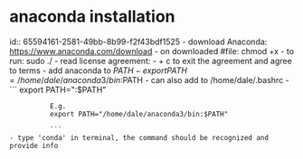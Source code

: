 # anaconda installation
id:: 65594161-2581-49bb-8b99-f2f43bdf1525
	- download Anaconda: https://www.anaconda.com/download
		- on downloaded #file: chmod +x <name of file>
		- to run: sudo ./<name of file>
	- read license agreement:
		- <shift> + c to exit the agreement and agree to terms
	- add anaconda to $PATH
		- export PATH=/home/dale/anaconda3/bin:$PATH
		- can also add to /home/dale/.bashrc
			- ```
			  export PATH="<conda-path>:$PATH"
			  
			  E.g.
			  export PATH="/home/dale/anaconda3/bin:$PATH"
			  
			  ```
	- type 'conda' in terminal, the command should be recognized and provide info